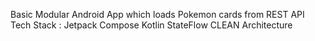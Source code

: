 Basic Modular Android App which loads Pokemon cards from REST API
Tech Stack : 
Jetpack Compose
Kotlin
StateFlow
CLEAN Architecture 
